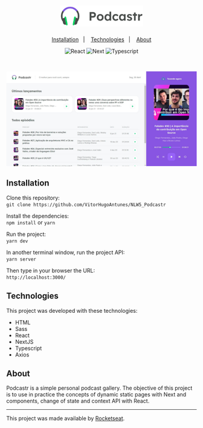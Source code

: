 <h1 align="center">
  <img alt="Podcastr" title="Podcastr" src="https://github.com/VitorHugoAntunes/NLW5_Podcastr/blob/main/public/logo.svg" width="220px" />
</h1>

<p align="center">
  <a href="#installation">Installation</a>&nbsp;&nbsp;&nbsp;|&nbsp;&nbsp;&nbsp;
  <a href="#technologies">Technologies</a>&nbsp;&nbsp;&nbsp;|&nbsp;&nbsp;&nbsp;
  <a href="#about">About</a>
</p>

<p align="center">
 <img src="https://img.shields.io/badge/React-17.0.2-blue" alt="React" />
 <img src="https://img.shields.io/badge/Next-10.1.3-lightgrey" alt="Next" >
 <img src="https://img.shields.io/badge/Typescript-4.2.4-blue" alt="Typescript" >
</p>

<br>

<p align="center">
  <img alt="Podcastr" src="https://github.com/VitorHugoAntunes/NLW5_Podcastr/blob/main/public/project-presentation.JPG" width="720px">
</p>

<h2 id="installation">Installation</h2>	

Clone this repository: </br>
```git clone https://github.com/VitorHugoAntunes/NLW5_Podcastr``` </br>

Install the dependencies: </br> 
```npm install``` or ```yarn``` </br>

Run the project: </br> 
```yarn dev``` </br>

In another terminal window, run the project API: </br>
```yarn server``` </br>

Then type in your browser the URL: </br> 
```http://localhost:3000/```

<h2 id="technologies">Technologies</h2>

This project was developed with these technologies:

- HTML
- Sass
- React
- NextJS
- Typescript
- Axios

<h2 id="about">About</h2>
<p>Podcastr is a simple personal podcast gallery. The objective of this project is to use in practice the concepts of dynamic static pages with Next and components, change of state and context API with React.</p>

---
This project was made available by [Rocketseat](https://github.com/Rocketseat).
